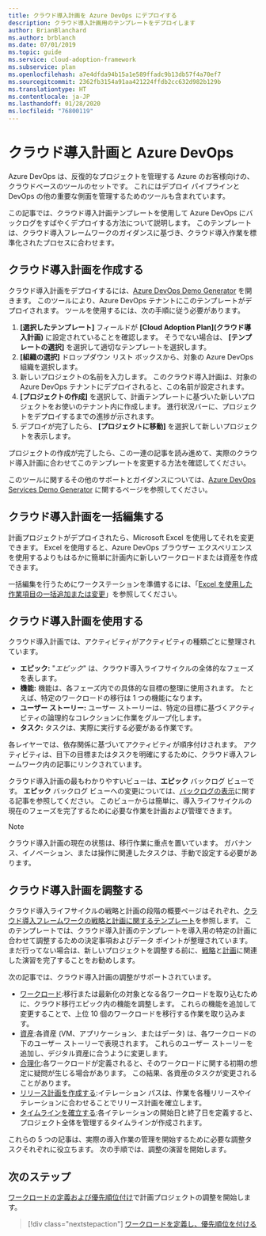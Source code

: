 ```yaml
---
title: クラウド導入計画を Azure DevOps にデプロイする
description: クラウド導入計画用のテンプレートをデプロイします
author: BrianBlanchard
ms.author: brblanch
ms.date: 07/01/2019
ms.topic: guide
ms.service: cloud-adoption-framework
ms.subservice: plan
ms.openlocfilehash: a7e4dfda94b15a1e589ffadc9b13db57f4a70ef7
ms.sourcegitcommit: 2362fb3154a91aa421224ffdb2cc632d982b129b
ms.translationtype: HT
ms.contentlocale: ja-JP
ms.lasthandoff: 01/28/2020
ms.locfileid: "76800119"
---
```

# <a name="cloud-adoption-plan-and-azure-devops"></a>クラウド導入計画と Azure DevOps

Azure DevOps は、反復的なプロジェクトを管理する Azure のお客様向けの、クラウドベースのツールのセットです。 これにはデプロイ パイプラインと DevOps の他の重要な側面を管理するためのツールも含まれています。 

この記事では、クラウド導入計画テンプレートを使用して Azure DevOps にバックログをすばやくデプロイする方法について説明します。 このテンプレートは、クラウド導入フレームワークのガイダンスに基づき、クラウド導入作業を標準化されたプロセスに合わせます。

## <a name="create-your-cloud-adoption-plan"></a>クラウド導入計画を作成する

クラウド導入計画をデプロイするには、[Azure DevOps Demo Generator](https://aka.ms/adopt/plan/generator) を開きます。 このツールにより、Azure DevOps テナントにこのテンプレートがデプロイされます。 ツールを使用するには、次の手順に従う必要があります。

1. **[選択したテンプレート]** フィールドが **[Cloud Adoption Plan]\(クラウド導入計画\)** に設定されていることを確認します。 そうでない場合は、 **[テンプレートの選択]** を選択して適切なテンプレートを選択します。
2. **[組織の選択]** ドロップダウン リスト ボックスから、対象の Azure DevOps 組織を選択します。
3. 新しいプロジェクトの名前を入力します。 このクラウド導入計画は、対象の Azure DevOps テナントにデプロイされると、この名前が設定されます。
4. **[プロジェクトの作成]** を選択して、計画テンプレートに基づいた新しいプロジェクトをお使いのテナント内に作成します。 進行状況バーに、プロジェクトをデプロイするまでの進捗が示されます。
5. デプロイが完了したら、 **[プロジェクトに移動]** を選択して新しいプロジェクトを表示します。

プロジェクトの作成が完了したら、この一連の記事を読み進めて、実際のクラウド導入計画に合わせてこのテンプレートを変更する方法を確認してください。

このツールに関するその他のサポートとガイダンスについては、[Azure DevOps Services Demo Generator](https://docs.microsoft.com/azure/devops/demo-gen/?toc=/azure/devops/demo-gen/toc.json&bc=/azure/devops/demo-gen/breadcrumb/toc.json&view=azure-devops) に関するページを参照してください。

## <a name="bulk-edit-the-cloud-adoption-plan"></a>クラウド導入計画を一括編集する

計画プロジェクトがデプロイされたら、Microsoft Excel を使用してそれを変更できます。 Excel を使用すると、Azure DevOps ブラウザー エクスペリエンスを使用するよりもはるかに簡単に計画内に新しいワークロードまたは資産を作成できます。

一括編集を行うためにワークステーションを準備するには、「[Excel を使用した作業項目の一括追加または変更](https://docs.microsoft.com/azure/devops/boards/backlogs/office/bulk-add-modify-work-items-excel?view=azure-devops)」を参照してください。

## <a name="use-the-cloud-adoption-plan"></a>クラウド導入計画を使用する

クラウド導入計画では、アクティビティがアクティビティの種類ごとに整理されています。

- **エピック:** "*エピック*" は、クラウド導入ライフサイクルの全体的なフェーズを表します。
- **機能:** 機能は、各フェーズ内での具体的な目標の整理に使用されます。 たとえば、特定のワークロードの移行は 1 つの機能になります。
- **ユーザー ストーリー:** ユーザー ストーリーは、特定の目標に基づくアクティビティの論理的なコレクションに作業をグループ化します。
- **タスク:** タスクは、実際に実行する必要がある作業です。

各レイヤーでは、依存関係に基づいてアクティビティが順序付けされます。 アクティビティは、目下の目標またはタスクを明確にするために、クラウド導入フレームワーク内の記事にリンクされています。

クラウド導入計画の最もわかりやすいビューは、**エピック** バックログ ビューです。 **エピック** バックログ ビューへの変更については、[バックログの表示](https://docs.microsoft.com/azure/devops/boards/backlogs/define-features-epics?view=azure-devops#view-a-backlog-or-portfolio-backlog)に関する記事を参照してください。 このビューからは簡単に、導入ライフサイクルの現在のフェーズを完了するために必要な作業を計画および管理できます。

> [!NOTE]
> クラウド導入計画の現在の状態は、移行作業に重点を置いています。 ガバナンス、イノベーション、または操作に関連したタスクは、手動で設定する必要があります。

## <a name="align-the-cloud-adoption-plan"></a>クラウド導入計画を調整する

クラウド導入ライフサイクルの戦略と計画の段階の概要ページはそれぞれ、[クラウド導入フレームワークの戦略と計画に関するテンプレート](https://archcenter.blob.core.windows.net/cdn/fusion/readiness/Microsoft-Cloud-Adoption-Framework-Strategy-and-Plan-Template.docx)を参照します。 このテンプレートでは、クラウド導入計画のテンプレートを導入用の特定の計画に合わせて調整するための決定事項およびデータ ポイントが整理されています。 まだ行ってない場合は、新しいプロジェクトを調整する前に、[戦略](../strategy/index.md)と[計画](../plan/index.md)に関連した演習を完了することをお勧めします。

次の記事では、クラウド導入計画の調整がサポートされています。

- [ワークロード](./workloads.md):移行または最新化の対象となる各ワークロードを取り込むために、クラウド移行エピック内の機能を調整します。 これらの機能を追加して変更することで、上位 10 個のワークロードを移行する作業を取り込みます。
- [資産](./assets.md):各資産 (VM、アプリケーション、またはデータ) は、各ワークロードの下のユーザー ストーリーで表現されます。 これらのユーザー ストーリーを追加し、デジタル資産に合うように変更します。
- [合理化](./review-rationalization.md):各ワークロードが定義されると、そのワークロードに関する初期の想定に疑問が生じる場合があります。 この結果、各資産のタスクが変更されることがあります。
- [リリース計画を作成する](./iteration-paths.md):イテレーション パスは、作業を各種リリースやイテレーションに合わせることでリリース計画を確立します。
- [タイムラインを確立する](./timelines.md):各イテレーションの開始日と終了日を定義すると、プロジェクト全体を管理するタイムラインが作成されます。

これらの 5 つの記事は、実際の導入作業の管理を開始するために必要な調整タスクそれぞれに役立ちます。 次の手順では、調整の演習を開始します。

## <a name="next-steps"></a>次のステップ

[ワークロードの定義および優先順位付け](./workloads.md)で計画プロジェクトの調整を開始します。

> [!div class="nextstepaction"]
> [ワークロードを定義し、優先順位を付ける](./workloads.md)
